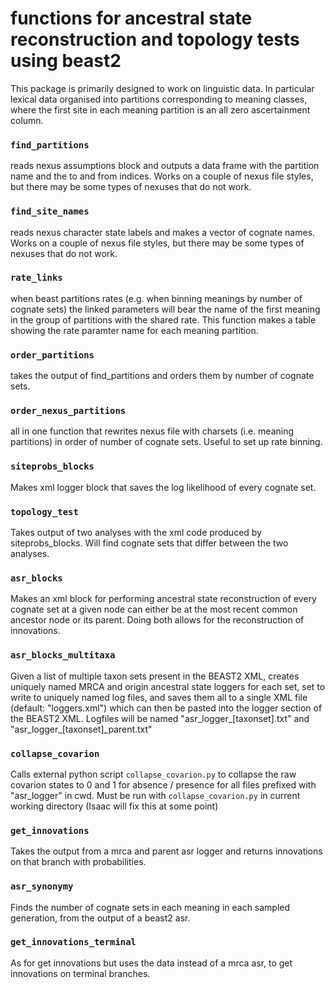 # functions for ancestral state reconstruction and topology tests using beast2

This package is primarily designed to work on linguistic data. In particular lexical data organised into partitions corresponding to meaning classes, where the first site in each meaning partition is an all zero ascertainment column.

### `find_partitions`
reads nexus assumptions block and outputs a data frame with the partition name and the to and from indices.
Works on a couple of nexus file styles, but there may be some types of nexuses that do not work.

### `find_site_names`
reads nexus character state labels and makes a vector of cognate names.
Works on a couple of nexus file styles, but there may be some types of nexuses that do not work.

### `rate_links`
when beast partitions rates (e.g. when binning meanings by number of cognate sets) the linked parameters will bear the name of the first meaning in the group of partitions with the shared rate. This function makes a table showing the rate paramter name for each meaning partition.

### `order_partitions`
takes the output of find_partitions and orders them by number of cognate sets.

### `order_nexus_partitions`
all in one function that rewrites nexus file with charsets (i.e. meaning partitions) in order of number of cognate sets. Useful to set up rate binning.

### `siteprobs_blocks`
Makes xml logger block that saves the log likelihood of every cognate set.

### `topology_test`
Takes output of two analyses with the xml code produced by siteprobs_blocks. Will find cognate sets that differ between the two analyses.

### `asr_blocks`
Makes an xml block for performing ancestral state reconstruction of every cognate set at a given node can either be at the most recent common ancestor node or its parent. Doing both allows for the reconstruction of innovations.

### `asr_blocks_multitaxa`
Given a list of multiple taxon sets present in the BEAST2 XML, creates uniquely named MRCA and origin ancestral state loggers for each set, set to write to uniquely named log files, and saves them all to a single XML file (default: "loggers.xml") which can then be pasted into the logger section of the BEAST2 XML. Logfiles will be named "asr_logger_[taxonset].txt" and "asr_logger_[taxonset]_parent.txt"

### `collapse_covarion`
Calls external python script `collapse_covarion.py` to collapse the raw covarion states to 0 and 1 for absence / presence for all files prefixed with "asr_logger" in cwd. Must be run with `collapse_covarion.py` in current working directory (Isaac will fix this at some point)

### `get_innovations`
Takes the output from a mrca and parent asr logger and returns innovations on that branch with probabilities.

### `asr_synonymy`
Finds the number of cognate sets in each meaning in each sampled generation, from the output of a beast2 asr.

### `get_innovations_terminal`
As for get innovations but uses the data instead of a mrca asr, to get innovations on terminal branches.


